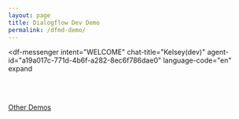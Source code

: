 ```yaml
---
layout: page
title: Dialogflow Dev Demo
permalink: /dfmd-demo/
---
```


<script src="https://www.gstatic.com/dialogflow-console/fast/messenger/bootstrap.js?v=1"></script>
<df-messenger
  intent="WELCOME"
  chat-title="Kelsey(dev)"
  agent-id="a19a017c-771d-4b6f-a282-8ec6f786dae0"
  language-code="en"
  expand
></df-messenger>


<br /><br />

[Other Demos](/kelsey/demo/)
